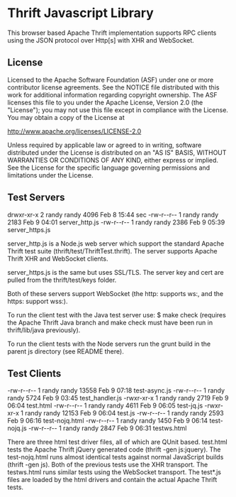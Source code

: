 Thrift Javascript Library
=========================
This browser based Apache Thrift implementation supports
RPC clients using the JSON protocol over Http[s] with XHR
and WebSocket.

License
-------
Licensed to the Apache Software Foundation (ASF) under one
or more contributor license agreements. See the NOTICE file
distributed with this work for additional information
regarding copyright ownership. The ASF licenses this file
to you under the Apache License, Version 2.0 (the
"License"); you may not use this file except in compliance
with the License. You may obtain a copy of the License at

  http://www.apache.org/licenses/LICENSE-2.0

Unless required by applicable law or agreed to in writing,
software distributed under the License is distributed on an
"AS IS" BASIS, WITHOUT WARRANTIES OR CONDITIONS OF ANY
KIND, either express or implied. See the License for the
specific language governing permissions and limitations
under the License.

Test Servers
------------
drwxr-xr-x 2 randy randy  4096 Feb  8 15:44 sec
-rw-r--r-- 1 randy randy  2183 Feb  9 04:01 server_http.js
-rw-r--r-- 1 randy randy  2386 Feb  9 05:39 server_https.js

server_http.js is a Node.js web server which support the
standard Apache Thrift test suite (thrift/test/ThriftTest.thrift).
The server supports Apache Thrift XHR and WebSocket clients.

server_https.js is the same but uses SSL/TLS. The server key 
and cert are pulled from the thrift/test/keys folder.

Both of these servers support WebSocket (the http: supports ws:,
and the https: support wss:).

To run the client test with the Java test server use: 
$ make check (requires the Apache Thrift Java branch 
and make check must have been run in thrift/lib/java 
previously).

To run the client tests with the Node servers run the grunt
 build in the parent js directory (see README there).
 
Test Clients
------------
-rw-r--r-- 1 randy randy 13558 Feb  9 07:18 test-async.js
-rw-r--r-- 1 randy randy  5724 Feb  9 03:45 test_handler.js
-rwxr-xr-x 1 randy randy  2719 Feb  9 06:04 test.html
-rw-r--r-- 1 randy randy  4611 Feb  9 06:05 test-jq.js
-rwxr-xr-x 1 randy randy 12153 Feb  9 06:04 test.js
-rw-r--r-- 1 randy randy  2593 Feb  9 06:16 test-nojq.html
-rw-r--r-- 1 randy randy  1450 Feb  9 06:14 test-nojq.js
-rw-r--r-- 1 randy randy  2847 Feb  9 06:31 testws.html

There are three html test driver files, all of which are
QUnit based. test.html tests the Apache Thrift jQuery
generated code (thrift -gen js:jquery). The test-nojq.html
runs almost identical tests against normal JavaScript builds
(thrift -gen js). Both of the previous tests use the XHR 
transport. The testws.html runs similar tests using the
WebSocket transport. The test*.js files are loaded by the
html drivers and contain the actual Apache Thrift tests.
